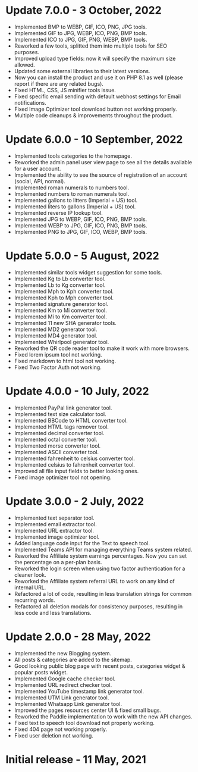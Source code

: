 # Update 7.0.0 - 3 October, 2022
 - Implemented BMP to WEBP, GIF, ICO, PNG, JPG tools.
 - Implemented GIF to JPG, WEBP, ICO, PNG, BMP tools.
 - Implemented ICO to JPG, GIF, PNG, WEBP, BMP tools.
 - Reworked a few tools, splitted them into multiple tools for SEO purposes.
 - Improved upload type fields: now it will specify the maximum size allowed.
 - Updated some external libraries to their latest versions.
 - Now you can install the product and use it on PHP 8.1 as well (please report if there are any related bugs).
 - Fixed HTML, CSS, JS minifier tools issue.
 - Fixed specific email sending with default webhost settings for Email notifications.
 - Fixed Image Optimizer tool download button not working properly.
 - Multiple code cleanups & improvements throughout the product.
 
 # Update 6.0.0 - 10 September, 2022
 - Implemented tools categories to the homepage.
 - Reworked the admin panel user view page to see all the details available for a user account.
 - Implemented the ability to see the source of registration of an account (social, API, normal).
 - Implemented roman numerals to numbers tool.
 - Implemented numbers to roman numerals tool.
 - Implemented gallons to litters (Imperial + US) tool.
 - Implemented liters to gallons (Imperial + US) tool.
 - Implemented reverse IP lookup tool.
 - Implemented JPG to WEBP, GIF, ICO, PNG, BMP tools.
 - Implemented WEBP to JPG, GIF, ICO, PNG, BMP tools.
 - Implemented PNG to JPG, GIF, ICO, WEBP, BMP tools.

# Update 5.0.0 - 5 August, 2022
 - Implemented similar tools widget suggestion for some tools.
 - Implemented Kg to Lb converter tool.
 - Implemented Lb to Kg converter tool.
 - Implemented Mph to Kph converter tool.
 - Implemented Kph to Mph converter tool.
 - Implemented signature generator tool.
 - Implemented Km to Mi converter tool.
 - Implemented Mi to Km converter tool.
 - Implemented 11 new SHA generator tools.
 - Implemented MD2 generator tool.
 - Implemented MD4 generator tool.
 - Implemented Whirlpool generator tool.
 - Reworked the QR code reader tool to make it work with more browsers.
 - Fixed lorem ipsum tool not working.
 - Fixed markdown to html tool not working.
 - Fixed Two Factor Auth not working.

# Update 4.0.0 - 10 July, 2022
 - Implemented PayPal link generator tool.
 - Implemented text size calculator tool.
 - Implemented BBCode to HTML converter tool.
 - Implemented HTML tags remover tool.
 - Implemented decimal converter tool.
 - Implemented octal converter tool.
 - Implemented morse converter tool.
 - Implemented ASCII converter tool.
 - Implemented fahrenheit to celsius converter tool.
 - Implemented celsius to fahrenheit converter tool.
 - Improved all file input fields to better looking ones.
 - Fixed image optimizer tool not opening.

# Update 3.0.0 - 2 July, 2022
 - Implemented text separator tool.
 - Implemented email extractor tool.
 - Implemented URL extractor tool.
 - Implemented image optimizer tool.
 - Added language code input for the Text to speech tool.
 - Implemented Teams API for managing everything Teams system related.
 - Reworked the Affiliate system earnings percentages. Now you can set the percentage on a per-plan basis.
 - Reworked the login screen when using two factor authentication for a cleaner look.
 - Reworked the Affiliate system referral URL to work on any kind of internal URL.
 - Refactored a lot of code, resulting in less translation strings for common recurring words.
 - Refactored all deletion modals for consistency purposes, resulting in less code and less translations.

# Update 2.0.0 - 28 May, 2022
 - Implemented the new Blogging system.
 - All posts & categories are added to the sitemap.
 - Good looking public blog page with recent posts, categories widget & popular posts widget.
 - Implemented Google cache checker tool.
 - Implemented URL redirect checker tool.
 - Implemented YouTube timestamp link generator tool.
 - Implemented UTM Link generator tool.
 - Implemented Whatsapp Link generator tool.
 - Improved the pages resources center UI & fixed small bugs.
 - Reworked the Paddle implementation to work with the new API changes.
 - Fixed text to speech tool download not properly working.
 - Fixed 404 page not working properly.
 - Fixed user deletion not working.

# Initial release - 11 May, 2021
